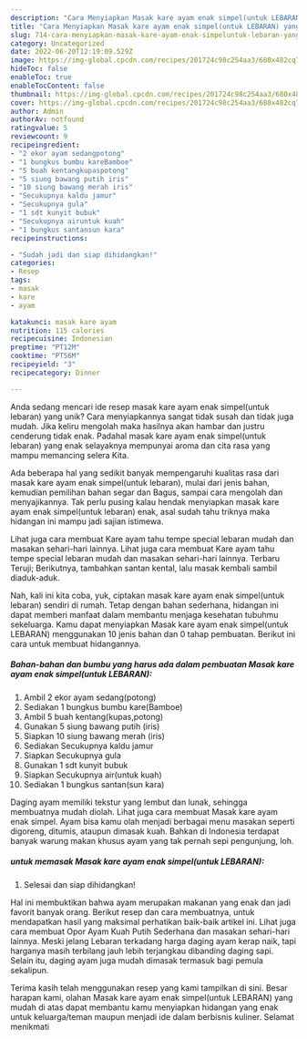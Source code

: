 ```yaml
---
description: "Cara Menyiapkan Masak kare ayam enak simpel(untuk LEBARAN) yang Lezat Sekali"
title: "Cara Menyiapkan Masak kare ayam enak simpel(untuk LEBARAN) yang Lezat Sekali"
slug: 714-cara-menyiapkan-masak-kare-ayam-enak-simpeluntuk-lebaran-yang-lezat-sekali
category: Uncategorized
date: 2022-06-20T12:19:09.529Z
image: https://img-global.cpcdn.com/recipes/201724c98c254aa3/680x482cq70/masak-kare-ayam-enak-simpeluntuk-lebaran-foto-resep-utama.jpg
hideToc: false
enableToc: true
enableTocContent: false
thumbnail: https://img-global.cpcdn.com/recipes/201724c98c254aa3/680x482cq70/masak-kare-ayam-enak-simpeluntuk-lebaran-foto-resep-utama.jpg
cover: https://img-global.cpcdn.com/recipes/201724c98c254aa3/680x482cq70/masak-kare-ayam-enak-simpeluntuk-lebaran-foto-resep-utama.jpg
author: Admin
authorAv: notfound
ratingvalue: 5
reviewcount: 9
recipeingredient:
- "2 ekor ayam sedangpotong"
- "1 bungkus bumbu kareBamboe"
- "5 buah kentangkupaspotong"
- "5 siung bawang putih iris"
- "10 siung bawang merah iris"
- "Secukupnya kaldu jamur"
- "Secukupnya gula"
- "1 sdt kunyit bubuk"
- "Secukupnya airuntuk kuah"
- "1 bungkus santansun kara"
recipeinstructions:

- "Sudah jadi dan siap dihidangkan!"
categories:
- Resep
tags:
- masak
- kare
- ayam

katakunci: masak kare ayam 
nutrition: 115 calories
recipecuisine: Indonesian
preptime: "PT12M"
cooktime: "PT56M"
recipeyield: "3"
recipecategory: Dinner

---
```





Anda sedang mencari ide resep masak kare ayam enak simpel(untuk lebaran) yang unik? Cara menyiapkannya sangat tidak susah dan tidak juga mudah. Jika keliru mengolah maka hasilnya akan hambar dan justru cenderung tidak enak. Padahal masak kare ayam enak simpel(untuk lebaran) yang enak selayaknya mempunyai aroma dan cita rasa yang mampu memancing selera Kita.





Ada beberapa hal yang sedikit banyak mempengaruhi kualitas rasa dari masak kare ayam enak simpel(untuk lebaran), mulai dari jenis bahan, kemudian pemilihan bahan segar dan Bagus, sampai cara mengolah dan menyajikannya. Tak perlu pusing kalau hendak menyiapkan masak kare ayam enak simpel(untuk lebaran) enak,      asal sudah tahu triknya maka hidangan ini mampu jadi sajian istimewa.














Lihat juga cara membuat Kare ayam tahu tempe special lebaran mudah dan masakan sehari-hari lainnya. Lihat juga cara membuat Kare ayam tahu tempe special lebaran mudah dan masakan sehari-hari lainnya. Terbaru Teruji; Berikutnya, tambahkan santan kental, lalu masak kembali sambil diaduk-aduk.






Nah, kali ini kita coba, yuk, ciptakan masak kare ayam enak simpel(untuk lebaran) sendiri di rumah. Tetap dengan bahan sederhana, hidangan ini dapat memberi manfaat dalam membantu menjaga kesehatan tubuhmu sekeluarga. Kamu dapat menyiapkan Masak kare ayam enak simpel(untuk LEBARAN) menggunakan 10 jenis bahan dan 0 tahap pembuatan. Berikut ini cara untuk membuat hidangannya.

<!--inarticleads1-->

##### Bahan-bahan dan bumbu yang harus ada dalam pembuatan Masak kare ayam enak simpel(untuk LEBARAN):

1. Ambil 2 ekor ayam sedang(potong)
1. Sediakan 1 bungkus bumbu kare(Bamboe)
1. Ambil 5 buah kentang(kupas,potong)
1. Gunakan 5 siung bawang putih (iris)
1. Siapkan 10 siung bawang merah (iris)
1. Sediakan Secukupnya kaldu jamur
1. Siapkan Secukupnya gula
1. Gunakan 1 sdt kunyit bubuk
1. Siapkan Secukupnya air(untuk kuah)
1. Sediakan 1 bungkus santan(sun kara)


Daging ayam memiliki tekstur yang lembut dan lunak, sehingga membuatnya mudah diolah. Lihat juga cara membuat Masak kare ayam enak simpel. Ayam bisa kamu olah menjadi berbagai menu masakan seperti digoreng, ditumis, ataupun dimasak kuah. Bahkan di Indonesia terdapat banyak warung makan khusus ayam yang tak pernah sepi pengunjung, loh. 

<!--inarticleads2-->

#####  untuk memasak Masak kare ayam enak simpel(untuk LEBARAN):


1. Selesai dan siap dihidangkan!

Hal ini membuktikan bahwa ayam merupakan makanan yang enak dan jadi favorit banyak orang. Berikut resep dan cara membuatnya, untuk mendapatkan hasil yang maksimal perhatikan baik-baik artikel ini. Lihat juga cara membuat Opor Ayam Kuah Putih Sederhana dan masakan sehari-hari lainnya. Meski jelang Lebaran terkadang harga daging ayam kerap naik, tapi harganya masih terbilang jauh lebih terjangkau dibanding daging sapi. Selain itu, daging ayam juga mudah dimasak termasuk bagi pemula sekalipun. 

Terima kasih telah menggunakan resep yang kami tampilkan di sini. Besar harapan kami, olahan Masak kare ayam enak simpel(untuk LEBARAN) yang mudah di atas dapat membantu kamu menyiapkan hidangan yang enak untuk keluarga/teman maupun menjadi ide dalam berbisnis kuliner. Selamat menikmati
